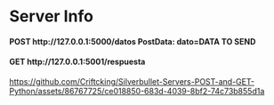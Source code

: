 <H1>Server Info</H1>

<H4>POST  http://127.0.0.1:5000/datos  PostData: dato=DATA TO SEND</H4>

<H4>GET   http://127.0.0.1:5001/respuesta</H4>




https://github.com/Criftcking/Silverbullet-Servers-POST-and-GET-Python/assets/86767725/ce018850-683d-4039-8bf2-74c73b855d1a


